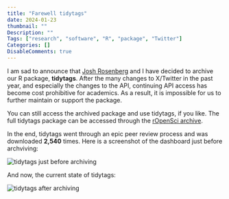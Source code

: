 ```yaml
---
title: "Farewell tidytags"
date: 2024-01-23
thumbnail: ""
Description: ""
Tags: ["research", "software", "R", "package", "Twitter"]
Categories: []
DisableComments: true
---
```


I am sad to announce that [Josh Rosenberg](https://joshuamrosenberg.com/) and I have decided to archive our R package, **tidytags**. After the many changes to X/Twitter in the past year, and especially the changes to the API, continuing API access has become cost prohibitive for academics. As a result, it is impossible for us to further maintain or support the package.

You can still access the archived package and use tidytags, if you like. The full tidytags package can be accessed through the [rOpenSci archive](https://github.com/ropensci-archive/tidytags).

In the end, tidytags went through an epic peer review process and was downloaded **2,540** times. Here is a screenshot of the dashboard just before archviving:

![tidytags just before archiving](/images/tidytags-farewell.png)

And now, the current state of tidytags:

![tidytags after archiving](/images/tidytags-archived.png)
